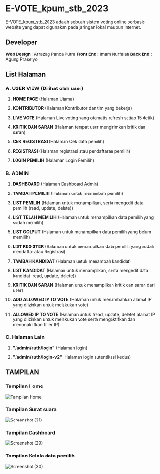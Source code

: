 # E-VOTE_kpum_stb_2023

E-VOTE_kpum_stb_2023 adalah sebuah sistem voting online berbasis website yang dapat digunakan pada jaringan lokal maupun internet.

## Developer

**Web Design** : Arrazag Panca Putra
**Front End** : Imam Nurfalah
**Back End** : Agung Prasetyo


## List Halaman

### A. USER VIEW (Dilihat oleh user)

1. **HOME PAGE** (Halaman Utama)
   
2. **KONTRIBUTOR** (Halaman Kontributor dan tim yang bekerja)
   
3. **LIVE VOTE** (Halaman Live voting yang otomatis refresh setiap 15 detik)
   
4. **KRITIK DAN SARAN** (Halaman tempat user mengirimkan kritik dan saran)
   
5. **CEK REGISTRASI** (Halaman Cek data pemilih)
   
6. **REGISTRASI** (Halaman registrasi atau pendaftaran pemilih)
   
7. **LOGIN PEMILIH** (Halaman Login Pemilih)

### B. ADMIN

1. **DASHBOARD** (Halaman Dashboard Admin)

2. **TAMBAH PEMILIH** (Halaman untuk menambah pemilih)
   
3. **LIST PEMILIH** (Halaman untuk menampilkan, serta mengedit data pemilih (read, update, delete))
   
4. **LIST TELAH MEMILIH** (Halaman untuk menampilkan data pemilih yang sudah memilih)
   
5. **LIST GOLPUT** (Halaman untuk menampilkan data pemilih yang belum memilih)
   
6. **LIST REGISTER** (Halaman untuk menampilkan data pemilih yang sudah mendaftar atau Registrasi)

7. **TAMBAH KANDIDAT** (Halaman untuk menambah kandidat)
   
8. **LIST KANDIDAT** (Halaman untuk menampilkan, serta mengedit data kandidat (read, update, delete))
 
9. **KRITIK DAN SARAN** (Halaman untuk menampilkan kritik dan saran dari user)
   
10. **ADD ALLOWED IP TO VOTE** (Halaman untuk menambahkan alamat IP yang diizinkan untuk melakukan vote)
   
11. **ALLOWED IP TO VOTE** (Halaman untuk (read, update, delete) alamat IP yang diizinkan untuk melakukan vote serta mengaktifkan dan menonaktifkan filter IP)

   
### C. Halaman Lain

1. **"/admin/auth/login"** (Halaman login)
   
2. **"/admin/auth/login-v2"** (Halaman login autentikasi kedua)


## TAMPILAN
### Tampilan Home
![Tampilan Home](https://github.com/affalximam/E-VOTE_kpum_stb_2023/assets/62225185/e30c1b74-592c-4d0f-b585-7a6d65efc73b)

### Tampilan Surat suara
![Screenshot (31)](https://github.com/affalximam/E-VOTE_kpum_stb_2023/assets/62225185/5d5e60a5-20d8-4986-85c0-29afdc2f321e)

### Tampilan Dashboard
![Screenshot (29)](https://github.com/affalximam/E-VOTE_kpum_stb_2023/assets/62225185/85b6a223-c44a-45fd-9dcc-dadbcd6988a2)

### Tampilan Kelola data pemilih
![Screenshot (30)](https://github.com/affalximam/E-VOTE_kpum_stb_2023/assets/62225185/5ed26bcd-d8c5-4dd7-b4fd-0ade37126fdc)

